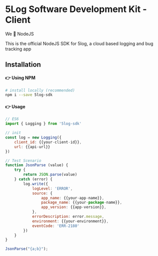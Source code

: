 # 5Log Software Development Kit - Client

We 🫶 NodeJS

This is the official NodeJS SDK for 5log, a cloud based logging and bug tracking app


## Installation

#### 👉 Using NPM
```bash
# install locally (recommended)
npm i --save 5log-sdk
```

#### 👉 Usage
```javascript
// ES6
import { Logging } from '5log-sdk'

// init
const log = new Logging({
    client_id: {{your-client-id}},
    url: {{api-url}}
})

// Test Scenario
function JsonParse (value) {
    try {
        return JSON.parse(value)
    } catch (error) {
        log.write({
            logLevel: 'ERROR',
            source: {
                app_name: {{your-app-name}},
                package_name: {{your-package-name}},
                app_version: {{app-version}},
            },
            errorDescription: error.message,
            environment: {{your-environment}},
            eventCode: 'ERR-2180'
        })
    }
}

JsonParse("{a;b}");
```


